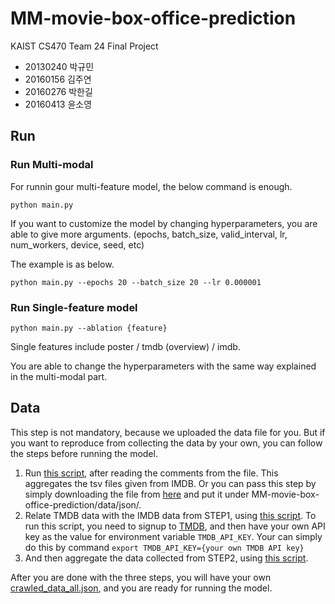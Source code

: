 # MM-movie-box-office-prediction
KAIST CS470 Team 24 Final Project

- 20130240 박규민
- 20160156 김주연
- 20160276 박한길
- 20160413 윤소영

## Run
### Run Multi-modal
For runnin gour multi-feature model, the below command is enough.
```shell script
python main.py
```
If you want to customize the model by changing hyperparameters, you are able to give more arguments. (epochs, batch_size, valid_interval, lr, num_workers, device, seed, etc)

The example is as below.
```shell script
python main.py --epochs 20 --batch_size 20 --lr 0.000001 
```

### Run Single-feature model
```shell script
python main.py --ablation {feature}
```
Single features include poster / tmdb (overview) / imdb.

You are able to change the hyperparameters with the same way explained in the multi-modal part.

## Data
This step is not mandatory, because we uploaded the data file for you. But if you want to reproduce from collecting the data by your own, you can follow the steps before running the model.

1. Run [this script](https://github.com/victory-jooyon/MM-movie-box-office-prediction/blob/main/data/scripts/crawl_imdb.py), after reading the comments from the file. This aggregates the tsv files given from IMDB. Or you can pass this step by simply downloading the file from [here](https://drive.google.com/file/d/1vc5kDLmuFc8G4DChHhDJFXgLlZ68wu_i/view?usp=sharing) and put it under MM-movie-box-office-prediction/data/json/.
2. Relate TMDB data with the IMDB data from STEP1, using [this script](https://github.com/victory-jooyon/MM-movie-box-office-prediction/blob/main/data/scripts/crawl_all.py). To run this script, you need to signup to [TMDB](https://www.themoviedb.org/?language=ko), and then have your own API key as the value for environment variable `TMDB_API_KEY`. Your can simply do this by command `export TMDB_API_KEY={your own TMDB API key}`
3. And then aggregate the data collected from STEP2, using [this script](https://github.com/victory-jooyon/MM-movie-box-office-prediction/blob/main/data/scripts/preprocess_crawled_data.py).

After you are done with the three steps, you will have your own [crawled_data_all.json](https://github.com/victory-jooyon/MM-movie-box-office-prediction/blob/main/data/json/crawled_data/crawled_data_all.json), and you are ready for running the model.
